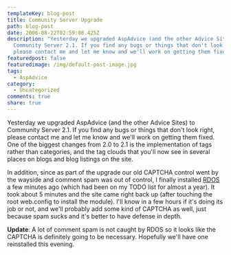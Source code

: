 ```yaml
---
templateKey: blog-post
title: Community Server Upgrade
path: blog-post
date: 2006-08-22T02:59:08.425Z
description: "Yesterday we upgraded AspAdvice (and the other Advice Sites) to
  Community Server 2.1. If you find any bugs or things that don't look right,
  please contact me and let me know and we'll work on getting them fixed. "
featuredpost: false
featuredimage: /img/default-post-image.jpg
tags:
  - AspAdvice
category:
  - Uncategorized
comments: true
share: true
---
```

<!--StartFragment-->

Yesterday we upgraded AspAdvice (and the other Advice Sites) to Community Server 2.1. If you find any bugs or things that don't look right, please contact me and let me know and we'll work on getting them fixed. One of the biggest changes from 2.0 to 2.1 is the implementation of tags rather than categories, and the tag clouds that you'll now see in several places on blogs and blog listings on the site.

In addition, since as part of the upgrade our old CAPTCHA control went by the wayside and comment spam was out of control, I finally installed [RDOS](http://angrypets.com/tools/rdos) a few minutes ago (which had been on my TODO list for almost a year). It took about 5 minutes and the site came right back up (after touching the root web.config to install the module). I'll know in a few hours if it's doing its job or not, and we'll probably add some kind of CAPTCHA as well, just because spam sucks and it's better to have defense in depth.

**Update**: A lot of comment spam is not caught by RDOS so it looks like the CAPTCHA is definitely going to be necessary. Hopefully we'll have one reinstalled this evening.

<!--EndFragment-->